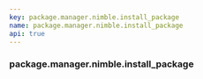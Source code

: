 ```yaml
---
key: package.manager.nimble.install_package
name: package.manager.nimble.install_package
api: true
---
```


### package.manager.nimble.install_package
